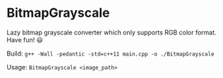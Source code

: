 # BitmapGrayscale
Lazy bitmap grayscale converter which only supports RGB color format. Have fun! :smiley:

Build: `g++ -Wall -pedantic -std=c++11 main.cpp -o ./BitmapGrayscale`

Usage: `BitmapGrayscale <image_path>`
